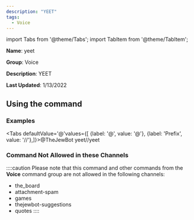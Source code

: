 ```yaml
---
description: "YEET"
tags:
  - Voice
---
```

import Tabs from '@theme/Tabs';
import TabItem from '@theme/TabItem';

**Name**: yeet

**Group**: Voice

**Description**: YEET

**Last Updated**: 1/13/2022

## Using the command

### Examples
<Tabs defaultValue='@'values={[ {label: '@', value: '@'}, {label: 'Prefix', value: '//'},]}><TabItem value='@'>@TheJewBot yeet</TabItem><TabItem value='//'>//yeet</TabItem></Tabs>

### Command Not Allowed in these Channels
::::caution Please note that this command and other commands from the **Voice** command group are not allowed in the following channels:
- the_board
- attachment-spam
- games
- thejewbot-suggestions
- quotes
::::
